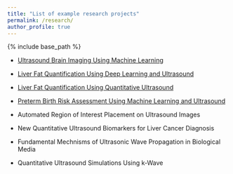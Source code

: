 ```yaml
---
title: "List of example research projects"
permalink: /research/
author_profile: true
---
```


{% include base_path %}

* [Ultrasound Brain Imaging Using Machine Learning](https://acoustics.org/1abab9-extracting-human-skull-properties-by-using-ultrasound-and-artificial-intelligence/)

* [Liver Fat Quantification Using Deep Learning and Ultrasound](https://pubs.rsna.org/cms/10.1148/radiol.2020191160/asset/images/large/radiol.2020191160.va.jpeg)

* [Liver Fat Quantification Using Quantitative Ultrasound](https://pubs.rsna.org/cms/10.1148/radiol.2020191152/asset/images/large/radiol.2020191152.va.jpeg)

* [Preterm Birth Risk Assessment Using Machine Learning and Ultrasound](https://acoustics.org/1pbab5-predicting-spontaneous-preterm-birth-risk-is-improved-when-quantitative-ultrasound-data-are-included-with-prior-clinical-data/)

* Automated Region of Interest Placement on Ultrasound Images

* New Quantitative Ultrasound Biomarkers for Liver Cancer Diagnosis

* Fundamental Mechnisms of Ultrasonic Wave Propagation in Biological Media

* Quantitative Ultrasound Simulations Using k-Wave
